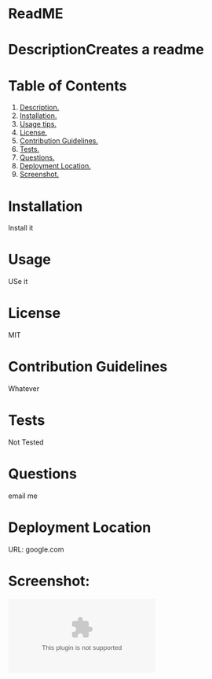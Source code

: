 # ReadME
<a name='description'></a>
 # DescriptionCreates a readme
# Table of Contents  
 1. [ Description. ](#description)  
 2. [ Installation. ](#installation)  
 3. [ Usage tips. ](#usage)  
 4. [ License. ](#license)  
 5. [ Contribution Guidelines. ](#contribution)  
 6. [ Tests. ](#tests)  
 7. [ Questions. ](#questions)  
 8. [ Deployment Location. ](#link)  
 9. [ Screenshot. ](#screenshot)  

 <a name='installation'></a>
 # Installation 
 Install it
 <a name='usage'></a>
 # Usage 
USe it
 <a name='license'></a>
 # License 
MIT
 <a name='contribution'></a>
 # Contribution Guidelines 
Whatever
 <a name='tests'></a>
 # Tests 
Not Tested
 <a name='questions'></a>
 # Questions 
email me
 <a name='link'></a>
 # Deployment Location 
URL: google.com
 <a name='screenshot'></a>
 # Screenshot: 
![Screenshot](google.com)  
